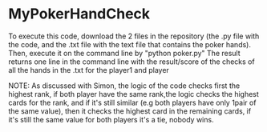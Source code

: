 # MyPokerHandCheck

To execute this code, download the 2 files in the repository (the .py file with the code, and the .txt file with the text file that contains the poker hands). Then, execute it on the command line by "python poker.py"
The result returns one line in the command line with the result/score of the checks of all the hands in the .txt for the player1 and player

NOTE: As discussed with Simon, the logic of the code checks first the highest rank, if both player have the same rank,the logic checks the highest cards for the rank, and if it's still similar (e.g both players have only 1pair of the same value), then it checks the highest card in the remaining cards, if it's still the same value for both players it's a tie, nobody wins.
